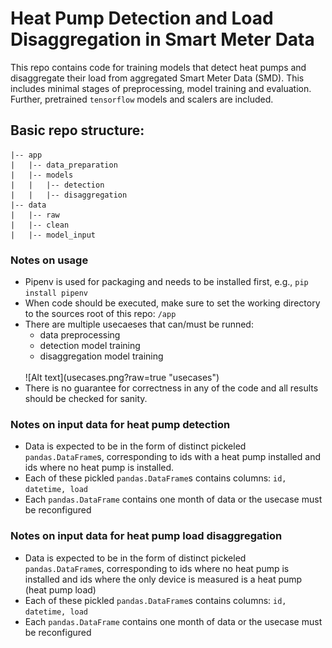 # Heat Pump Detection and Load Disaggregation in Smart Meter Data
This repo contains code for training models that detect heat pumps and disaggregate their load from aggregated Smart Meter Data (SMD). 
This includes minimal stages of preprocessing, model training and evaluation. Further, pretrained ```tensorflow``` models and scalers are included.


## Basic repo structure:
```
|-- app
|   |-- data_preparation
|   |-- models
|   |   |-- detection
|   |   |-- disaggregation
|-- data
|   |-- raw
|   |-- clean
|   |-- model_input
```
### Notes on usage
* Pipenv is used for packaging and needs to be installed first, e.g., ```pip install pipenv``` 
* When code should be executed, make sure to set the working directory to the sources root of this repo: ```/app```
* There are multiple usecaeses that can/must be runned:
    * data preprocessing
    * detection model training
    * disaggregation model training   
   <br>
   ![Alt text](usecases.png?raw=true "usecases")
   <br>
* There is no guarantee for correctness in any of the code and all results should be checked for sanity.    

### Notes on input data for heat pump detection
* Data is expected to be in the form of distinct pickeled ```pandas.DataFrame```s, corresponding to ids with a heat pump installed and
  ids where no heat pump is installed. 
* Each of these pickled ```pandas.DataFrame```s contains columns: ```id, datetime, load```
* Each ```pandas.DataFrame``` contains one month of data or the usecase must be reconfigured

### Notes on input data for heat pump load disaggregation
* Data is expected to be in the form of distinct pickeled ```pandas.DataFrame```s, corresponding to ids where no heat pump is installed and
  ids where the only device is measured is a heat pump (heat pump load)
* Each of these pickled ```pandas.DataFrame```s contains columns: ```id, datetime, load```
* Each ```pandas.DataFrame``` contains one month of data or the usecase must be reconfigured


